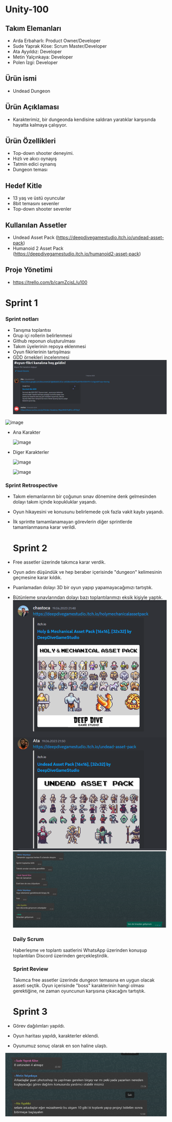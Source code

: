 # Unity-100

## Takım Elemanları

- Arda Erbaharlı: Product Owner/Developer
- Sude Yaprak Köse: Scrum Master/Developer
- Ata Ayyıldız: Developer
- Metin Yalçınkaya: Developer
- Polen İzgi: Developer

## Ürün ismi

- Undead Dungeon

## Ürün Açıklaması

- Karakterimiz, bir dungeonda kendisine saldıran yaratıklar karşısında hayatta kalmaya çalışıyor.

## Ürün Özellikleri

- Top-down shooter deneyimi.
- Hızlı ve akıcı oynayış
- Tatmin edici oynanış
- Dungeon teması

## Hedef Kitle

- 13 yaş ve üstü oyuncular
- 8bit temasını sevenler
- Top-down shooter sevenler 

## Kullanılan Assetler

- Undead Asset Pack (https://deepdivegamestudio.itch.io/undead-asset-pack)
- Humanoid 2 Asset Pack (https://deepdivegamestudio.itch.io/humanoid2-asset-pack)

## Proje Yönetimi

- https://trello.com/b/camZcisL/u100

# Sprint 1

### Sprint notları

- Tanışma toplantısı
- Grup içi rollerin belirlenmesi
- Github reponun oluşturulması
- Takım üyelerinin repoya eklenmesi
- Oyun fikirlerinin tartışılması
- GDD örnekleri incelenmesi
  ![image](https://github.com/ardaerbaharli/U-100/blob/main/2.png)

<img width="952" alt="image" src="https://github.com/sudeyaprak/U-100/assets/119863892/2d177492-489e-4e10-89cb-fd1c56bcbba3">

- Ana Karakter

  ![image](https://github.com/sudeyaprak/U-100/assets/119863892/2b072292-f49a-4f60-8d24-1fbe30707a8f)
 
- Diger Karakterler 
 
  ![image](https://github.com/sudeyaprak/U-100/assets/119863892/dbf3c57d-6f0d-4405-9107-f914f3a28fed)
 
  ![image](https://github.com/sudeyaprak/U-100/assets/119863892/95241d68-c460-4309-80a5-746c0c0fad6c)


### Sprint Retrospective

- Takım elemanlarının bir çoğunun sınav dönemine denk gelmesinden dolayı takım içinde kopukluklar yaşandı.
- Oyun hikayesini ve konusunu belirlemede çok fazla vakit kaybı yaşandı.
- İlk sprintte tamamlanamayan görevlerin diğer sprintlerde tamamlanmasına karar verildi.

  # Sprint 2
- Free assetler üzerinde takımca karar verdik.
- Oyun adını düşündük ve hep beraber içerisinde "dungeon" kelimesinin geçmesine karar kıldık.
- Puanlamadan dolayı 3D bir oyun yapıp yapamayacağımızı tartıştık.
- Bütünleme sınavlarından dolayı bazı toplantılarımızı eksik kişiyle yaptık.
  ![image](https://github.com/ardaerbaharli/U-100/blob/main/3.png)
  ![image](https://github.com/ardaerbaharli/U-100/blob/main/4.png)

  ### Daily Scrum
  Haberleşme ve toplantı saatlerini WhatsApp üzerinden konuşup toplantıları Discord üzerinden gerçekleştirdik.
  ### Sprint Review
  Takımca free assetler üzerinde dungeon temasına en uygun olacak asseti seçtik. Oyun içerisinde "boss" karakterinin hangi olması gerektiğine, ne zaman oyuncunun karşısına çıkacağını tartıştık.
  
  # Sprint 3
- Görev dağılımları yapıldı.
- Oyun haritası yapıldı, karakterler eklendi.
- Oyunumuz sonuç olarak en son haline ulaştı.
  
 ![image](https://github.com/ardaerbaharli/U-100/blob/main/1.png)

